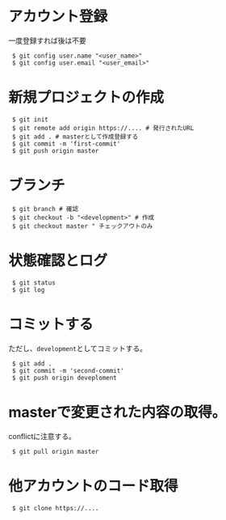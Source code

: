 # アカウント登録
一度登録すれば後は不要
```
 $ git config user.name "<user_name>"
 $ git config user.email "<user_email>"
```

# 新規プロジェクトの作成
```
 $ git init 
 $ git remote add origin https://.... # 発行されたURL
 $ git add . # masterとして作成登録する
 $ git commit -m 'first-commit'
 $ git push origin master

```

# ブランチ
```
 $ git branch # 確認
 $ git checkout -b "<development>" # 作成
 $ git checkout master " チェックアウトのみ
```

# 状態確認とログ
```
 $ git status 
 $ git log
```

# コミットする
ただし、`development`としてコミットする。
```
 $ git add . 
 $ git commit -m 'second-commit'
 $ git push origin deveploment
```

# masterで変更された内容の取得。
conflictに注意する。
```
 $ git pull origin master
```

# 他アカウントのコード取得
```
 $ git clone https://....
```